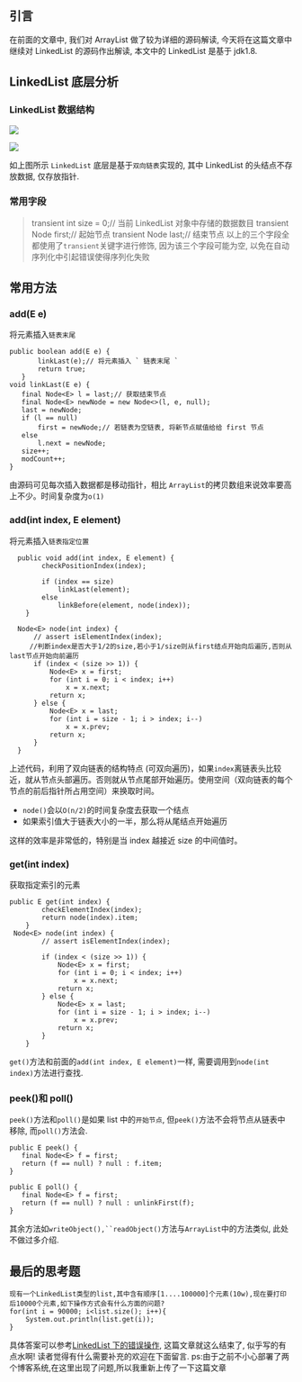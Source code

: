 ## 引言

在前面的文章中, 我们对 ArrayList 做了较为详细的源码解读, 今天将在这篇文章中继续对 LinkedList 的源码作出解读, 本文中的 LinkedList 是基于 jdk1.8. 

## LinkedList 底层分析

### LinkedList 数据结构

![](http://pcg4drw32.bkt.clouddn.com/file/2018/09/ed3f89bd227b4e6d83156f4a555ed044_image.png)

![](http://pcg4drw32.bkt.clouddn.com/file/2018/09/e8a1a2a4b08c499b95b22a9f64cefc94_image.png)

如上图所示 `LinkedList` 底层是基于`双向链表`实现的, 其中 LinkedList 的头结点不存放数据, 仅存放指针.

### 常用字段

> transient int size = 0;// 当前 LinkedList 对象中存储的数据数目
> transient Node first;// 起始节点
> transient Node last;// 结束节点
> 以上的三个字段全都使用了`transient`关键字进行修饰, 因为该三个字段可能为空, 以免在自动序列化中引起错误使得序列化失败

## 常用方法

### add(E e)

将元素插入`链表末尾`
 ```
 public boolean add(E e) {
        linkLast(e);// 将元素插入 ` 链表末尾 `
        return true;
    }
 void linkLast(E e) {
	final Node<E> l = last;// 获取结束节点
	final Node<E> newNode = new Node<>(l, e, null);
	last = newNode;
	if (l == null)
		first = newNode;// 若链表为空链表, 将新节点赋值给给 first 节点
	else
		l.next = newNode;
	size++;
	modCount++;
}  
```	

由源码可见每次插入数据都是移动指针，相比 `ArrayList`的拷贝数组来说效率要高上不少。时间复杂度为`o(1)`

### add(int index, E element)

将元素插入`链表指定位置`
```
  public void add(int index, E element) {
        checkPositionIndex(index);

        if (index == size)
            linkLast(element);
        else
            linkBefore(element, node(index));
    }

  Node<E> node(int index) {
	  // assert isElementIndex(index);
	 //判断index是否大于1/2的size,若小于1/size则从first结点开始向后遍历,否则从last节点开始向前遍历
	  if (index < (size >> 1)) {
		  Node<E> x = first;
		  for (int i = 0; i < index; i++)
			  x = x.next;
		  return x;
	  } else {
		  Node<E> x = last;
		  for (int i = size - 1; i > index; i--)
			  x = x.prev;
		  return x;
	  }
  } 
```	

上述代码，利用了双向链表的结构特点 (可双向遍历)，如果`index`离链表头比较近，就从节点头部遍历。否则就从节点尾部开始遍历。使用空间（双向链表的每个节点的前后指针所占用空间）来换取时间。

- `node()`会以`O(n/2)`的时间复杂度去获取一个结点
- 如果索引值大于链表大小的一半，那么将从尾结点开始遍历

这样的效率是非常低的，特别是当 index 越接近 size 的中间值时。

### get(int index)

获取指定索引的元素

```
public E get(int index) {
        checkElementIndex(index);
        return node(index).item;
    }
 Node<E> node(int index) {
        // assert isElementIndex(index);

        if (index < (size >> 1)) {
            Node<E> x = first;
            for (int i = 0; i < index; i++)
                x = x.next;
            return x;
        } else {
            Node<E> x = last;
            for (int i = size - 1; i > index; i--)
                x = x.prev;
            return x;
        }
    }
```	

`get()`方法和前面的`add(int index, E element)`一样, 需要调用到`node(int index)`方法进行查找.

### peek()和 poll()

`peek()`方法和`poll()`是如果 list 中的`开始节点`, 但`peek()`方法不会将节点从链表中移除, 而`poll()`方法会.

```
public E peek() {
   final Node<E> f = first;
   return (f == null) ? null : f.item;
}

public E poll() {
   final Node<E> f = first;
   return (f == null) ? null : unlinkFirst(f);
} 
```

其余方法如`writeObject(),``readObject()`方法与`ArrayList`中的方法类似, 此处不做过多介绍.

## 最后的思考题
```
现有一个LinkedList类型的list,其中含有顺序[1....100000]个元素(10w),现在要打印后10000个元素,如下操作方式会有什么方面的问题? 
for(int i = 90000; i<list.size(); i++){
    System.out.println(list.get(i)); 
} 
```

具体答案可以参考[LinkedList 下的错误操作](http://www.indispensable.cn%2Farticles%2F2018%2F09%2F05%2F1536080959531.html%23b3_solo_h3_4), 这篇文章就这么结束了, 似乎写的有点水啊! 读者觉得有什么需要补充的欢迎在下面留言.
ps:由于之前不小心部署了两个博客系统,在这里出现了问题,所以我重新上传了一下这篇文章
